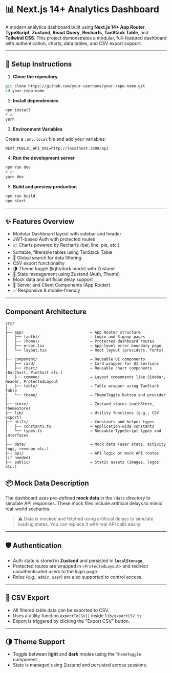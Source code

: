 # 📊 Next.js 14+ Analytics Dashboard

A modern analytics dashboard built using **Next.js 14+ App Router**, **TypeScript**, **Zustand**, **React Query**, **Recharts**, **TanStack Table**, and **Tailwind CSS**. This project demonstrates a modular, full-featured dashboard with authentication, charts, data tables, and CSV export support.

---

## 🚀 Setup Instructions

1. **Clone the repository**
```bash
git clone https://github.com/your-username/your-repo-name.git
cd your-repo-name
```

2. **Install dependencies**
```bash
npm install
# or
yarn
```

3. **Environment Variables**

Create a `.env.local` file and add your variables:

```env
NEXT_PUBLIC_API_URL=http://localhost:3000/api
```

4. **Run the development server**
```bash
npm run dev
# or
yarn dev
```

5. **Build and preview production**
```bash
npm run build
npm start
```

---

## ✨ Features Overview

-  Modular Dashboard layout with sidebar and header
-  JWT-based Auth with protected routes
- 📈 Charts powered by Recharts (bar, line, pie, etc.)
- Sortable, filterable tables using TanStack Table
- 🔎 Global search for data filtering
-  CSV export functionality
- 🌗 Theme toggle (light/dark mode) with Zustand
- 🧠 State management using Zustand (Auth, Theme)
-  Mock data and artificial delay support
- 🔁 Server and Client Components (App Router)
- ✅ Responsive & mobile-friendly

---

##  Component Architecture

```
src/
│
├── app/                             → App Router structure
│   ├── (auth)/                      → Login and Signup pages
│   ├── (home)/                      → Protected dashboard routes
│   ├── error.tsx                    → App-level error boundary page
│   └── layout.tsx                   → Root layout (providers, fonts)
│
├── component/                       → Reusable UI components
│   ├── card/                        → Card wrapper for UI sections
│   ├── chart/                       → Reusable chart components (BarChart, PieChart etc.)
│   ├── common/                      → Layout components like Sidebar, Header, ProtectedLayout
│   ├── table/                       → Table wrapper using TanStack Table
│   └── theme/                       → ThemeToggle button and provider
│
├── store/                           → Zustand stores (authStore, themeStore)
├── lib/                             → Utility functions (e.g., CSV export)
├── utils/                           → Constants and helper types
│   ├── constants.ts                 → Application-wide constants
│   └── types.ts                     → Reusable TypeScript types and interfaces
│
├── data/                            → Mock data (user stats, activity logs, revenue etc.)
├── api/                             → API logic or mock API routes (if needed)
├── public/                          → Static assets (images, logos, etc.)

```

## 📦 Mock Data Description

The dashboard uses pre-defined **mock data** in the `/data` directory to simulate API responses. These mock files include artificial delays to mimic real-world scenarios.


> ⚠️ Data is mocked and fetched using artificial delays to simulate loading states. You can replace it with real API calls easily.

---

## 🛡️ Authentication

- Auth state is stored in **Zustand** and persisted in **`localStorage`**.
- Protected routes are wrapped in `<ProtectedLayout>` and redirect unauthenticated users to the login page.
- Roles (e.g., `admin`, `user`) are also supported to control access.

---

## 📁 CSV Export

- All filtered table data can be exported to CSV.
- Uses a utility function `exportToCSV()` inside `lib/exportCSV.ts`.
- Export is triggered by clicking the "Export CSV" button.

---

## 🌗 Theme Support

- Toggle between **light** and **dark** modes using the `ThemeToggle` component.
- State is managed using Zustand and persisted across sessions.